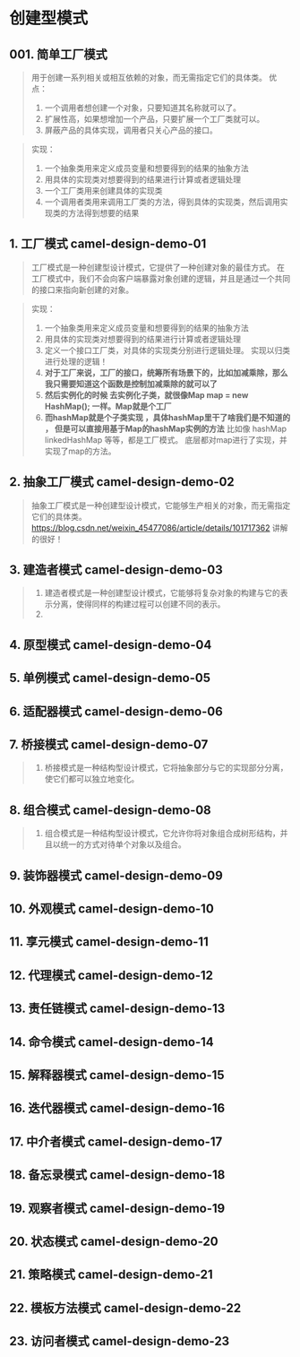 
# 创建型模式 

## 001. 简单工厂模式
> 用于创建一系列相关或相互依赖的对象，而无需指定它们的具体类。
> 优点：
> 1. 一个调用者想创建一个对象，只要知道其名称就可以了。 
> 2. 扩展性高，如果想增加一个产品，只要扩展一个工厂类就可以。 
> 3. 屏蔽产品的具体实现，调用者只关心产品的接口。

> 实现：
> 1. 一个抽象类用来定义成员变量和想要得到的结果的抽象方法
> 2. 用具体的实现类对想要得到的结果进行计算或者逻辑处理
> 3. 一个工厂类用来创建具体的实现类
> 4. 一个调用者类用来调用工厂类的方法，得到具体的实现类，然后调用实现类的方法得到想要的结果


## 1. 工厂模式 camel-design-demo-01
> 工厂模式是一种创建型设计模式，它提供了一种创建对象的最佳方式。
> 在工厂模式中，我们不会向客户端暴露对象创建的逻辑，并且是通过一个共同的接口来指向新创建的对象。


> 实现：
> 1. 一个抽象类用来定义成员变量和想要得到的结果的抽象方法
> 2. 用具体的实现类对想要得到的结果进行计算或者逻辑处理
> 3. 定义一个接口工厂类，对具体的实现类分别进行逻辑处理。 实现以归类进行处理的逻辑！
> 4. **对于工厂来说，工厂的接口，统筹所有场景下的，比如加减乘除，那么我只需要知道这个函数是控制加减乘除的就可以了**
> 5. **然后实例化的时候 去实例化子类，就很像Map map  = new HashMap(); 一样。Map就是个工厂**
> 6. **而hashMap就是个子类实现 ，具体hashMap里干了啥我们是不知道的 ， 但是可以直接用基于Map的hashMap实例的方法**
> 比如像 hashMap  linkedHashMap  等等，都是工厂模式。  底层都对map进行了实现，并实现了map的方法。



## 2. 抽象工厂模式 camel-design-demo-02
>抽象工厂模式是一种创建型设计模式，它能够生产相关的对象，而无需指定它们的具体类。
> https://blog.csdn.net/weixin_45477086/article/details/101717362    讲解的很好！

## 3. 建造者模式 camel-design-demo-03
> 1. 建造者模式是一种创建型设计模式，它能够将复杂对象的构建与它的表示分离，使得同样的构建过程可以创建不同的表示。
> 2. 
> 
> 


## 4. 原型模式 camel-design-demo-04

## 5. 单例模式 camel-design-demo-05

## 6. 适配器模式 camel-design-demo-06

## 7. 桥接模式 camel-design-demo-07
> 1. 桥接模式是一种结构型设计模式，它将抽象部分与它的实现部分分离，使它们都可以独立地变化。


## 8. 组合模式 camel-design-demo-08
> 1. 组合模式是一种结构型设计模式，它允许你将对象组合成树形结构，并且以统一的方式对待单个对象以及组合。

## 9. 装饰器模式 camel-design-demo-09

## 10. 外观模式 camel-design-demo-10

## 11. 享元模式 camel-design-demo-11

## 12. 代理模式 camel-design-demo-12

## 13. 责任链模式 camel-design-demo-13

## 14. 命令模式 camel-design-demo-14

## 15. 解释器模式 camel-design-demo-15

## 16. 迭代器模式 camel-design-demo-16

## 17. 中介者模式 camel-design-demo-17

## 18. 备忘录模式 camel-design-demo-18

## 19. 观察者模式 camel-design-demo-19

## 20. 状态模式 camel-design-demo-20

## 21. 策略模式 camel-design-demo-21

## 22. 模板方法模式 camel-design-demo-22

## 23. 访问者模式 camel-design-demo-23